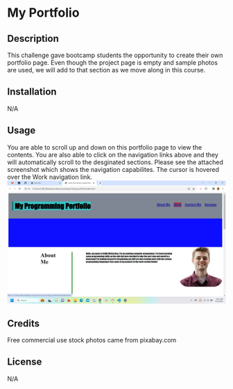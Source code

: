 # My Portfolio

## Description

This challenge gave bootcamp students the opportunity to create their own portfolio page. Even though the project page is empty and sample photos are used, we will add to that section as we move along in this course. 

## Installation 

N/A

## Usage

You are able to scroll up and down on this portfolio page to view the contents. You are also able to click on the navigation links above and they will automatically scroll to the desginated sections. Please see the attached screenshot which shows the navigation capabilites. The cursor is hovered over the Work navigation link. ![Cursor over the work navigation link](assets/images/readme-screenshot.jpg)

## Credits 

Free commercial use stock photos came from pixabay.com

## License

N/A
